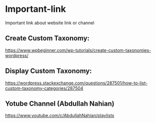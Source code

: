 # Important-link
Important link about website link or channel

## Create Custom Taxonomy:
  https://www.wpbeginner.com/wp-tutorials/create-custom-taxonomies-wordpress/
## Display Custom Taxonomy:
  https://wordpress.stackexchange.com/questions/287501/how-to-list-custom-taxonomy-categories/287504
## Yotube Channel (Abdullah Nahian)
  https://www.youtube.com/c/AbdullahNahian/playlists
  
